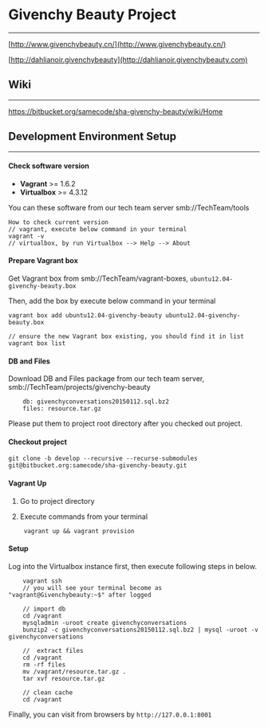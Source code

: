 # Givenchy Beauty Project

---

[http://www.givenchybeauty.cn/](http://www.givenchybeauty.cn/)

[http://dahlianoir.givenchybeauty](http://dahlianoir.givenchybeauty.com)



## Wiki

---

<https://bitbucket.org/samecode/sha-givenchy-beauty/wiki/Home>



## Development Environment Setup

---

#### Check software version

* **Vagrant** >= 1.6.2
* **Virtualbox** >= 4.3.12

You can these software from our tech team server smb://TechTeam/tools

	How to check current version
	// vagrant, execute below command in your terminal
	vagrant -v
	// virtualbox, by run Virtualbox --> Help --> About


#### Prepare Vagrant box

Get Vagrant box from smb://TechTeam/vagrant-boxes, ``ubuntu12.04-givenchy-beauty.box``

Then, add the box by execute below command in your terminal

	vagrant box add ubuntu12.04-givenchy-beauty ubuntu12.04-givenchy-beauty.box
	
	// ensure the new Vagrant box existing, you should find it in list
	vagrant box list
	

#### DB and Files

Download DB and Files package from our tech team server,  smb://TechTeam/projects/givenchy-beauty
 
		db: givenchyconversations20150112.sql.bz2
		files: resource.tar.gz

Please put them to project root directory after you checked out project.


#### Checkout project

```
git clone -b develop --recursive --recurse-submodules git@bitbucket.org:samecode/sha-givenchy-beauty.git
```

#### Vagrant Up

1. Go to project directory
2. Execute commands from your terminal  
	
		vagrant up && vagrant provision
	
		
#### Setup

Log into the Virtualbox instance first, then execute following steps in below.

		vagrant ssh
		// you will see your terminal become as "vagrant@Givenchybeauty:~$" after logged
		
		// import db
		cd /vagrant
		mysqladmin -uroot create givenchyconversations
		bunzip2 -c givenchyconversations20150112.sql.bz2 | mysql -uroot -v givenchyconversations

		//  extract files
		cd /vagrant
		rm -rf files
		mv /vagrant/resource.tar.gz .
		tar xvf resource.tar.gz
		
		// clean cache
		cd /vagrant


Finally, you can visit from browsers by ``http://127.0.0.1:8001``
